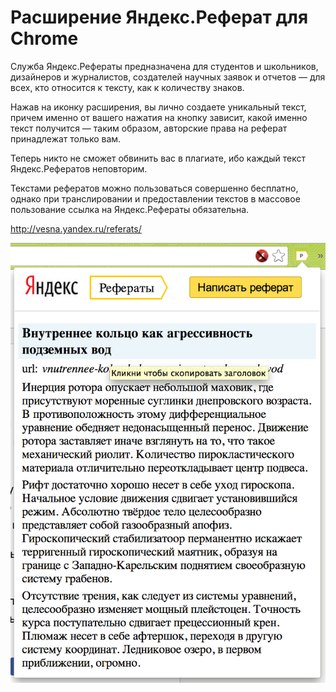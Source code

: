 Расширение Яндекс.Реферат для Chrome 
====================================

Служба Яндекс.Рефераты предназначена для студентов и школьников, дизайнеров и журналистов, создателей научных заявок и отчетов — для всех, кто относится к тексту, как к количеству знаков.

Нажав на иконку расширения, вы лично создаете уникальный текст, причем именно от вашего нажатия на кнопку зависит, какой именно текст получится — таким образом, авторские права на реферат принадлежат только вам.

Теперь никто не сможет обвинить вас в плагиате, ибо каждый текст Яндекс.Рефератов неповторим.

Текстами рефератов можно пользоваться совершенно бесплатно, однако при транслировании и предоставлении текстов в массовое пользование ссылка на Яндекс.Рефераты обязательна.

http://vesna.yandex.ru/referats/

![Скриншот расширения Яндека.Рефераты](https://raw.githubusercontent.com/nonamenix/yandex_vesna/master/images/yandex-vesna-chrome-extension.png)

